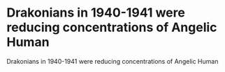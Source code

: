 # Drakonians in 1940-1941 were reducing concentrations of Angelic Human

Drakonians in 1940-1941 were reducing concentrations of Angelic Human